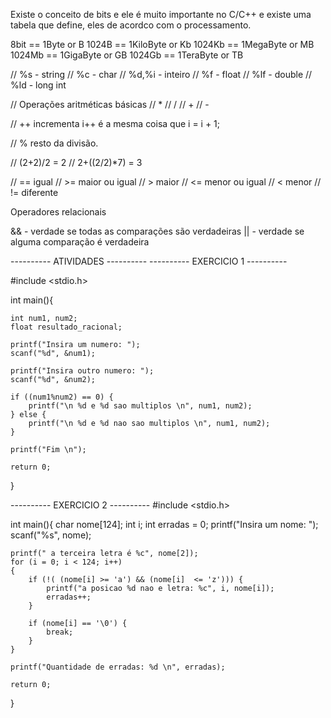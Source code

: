Existe o conceito de bits e ele é muito importante no C/C++ e existe uma tabela que define, eles de acordco com o processamento.

8bit == 1Byte or B
1024B == 1KiloByte or Kb
1024Kb == 1MegaByte or MB
1024Mb == 1GigaByte or GB
1024Gb == 1TeraByte or TB


// %s - string
// %c - char
// %d,%i - inteiro
// %f - float
// %lf - double
// %ld - long int

// Operações aritméticas básicas
// * 
// / 
// +
// -

// ++    incrementa   i++ é a mesma coisa que i = i + 1;

// %  resto da divisão.

// (2+2)/2 = 2
// 2+((2/2)*7) = 3

// ==   igual
// >=   maior ou igual
// >   maior
// <=   menor ou igual
// <   menor
// !=   diferente

Operadores relacionais

&&   - verdade se todas as comparações são verdadeiras
||     - verdade se alguma comparação é verdadeira

---------- ATIVIDADES ----------
---------- EXERCICIO 1 ----------

#include <stdio.h>

int main(){

    int num1, num2;
    float resultado_racional;

    printf("Insira um numero: ");
    scanf("%d", &num1);

    printf("Insira outro numero: ");
    scanf("%d", &num2);

    if ((num1%num2) == 0) {
        printf("\n %d e %d sao multiplos \n", num1, num2);
    } else {
        printf("\n %d e %d nao sao multiplos \n", num1, num2);
    }   

    printf("Fim \n");

    return 0;
}

---------- EXERCICIO 2 ----------
#include <stdio.h>

int main(){
    char nome[124];
    int i;
    int erradas = 0;
    printf("Insira um nome: ");
    scanf("%s", nome);

    printf(" a terceira letra é %c", nome[2]);
    for (i = 0; i < 124; i++) 
    {
        if (!( (nome[i] >= 'a') && (nome[i]  <= 'z'))) {
            printf("a posicao %d nao e letra: %c", i, nome[i]);
            erradas++;
        }

        if (nome[i] == '\0') {
            break;
        }
    }
 
    printf("Quantidade de erradas: %d \n", erradas);

    return 0;
}

